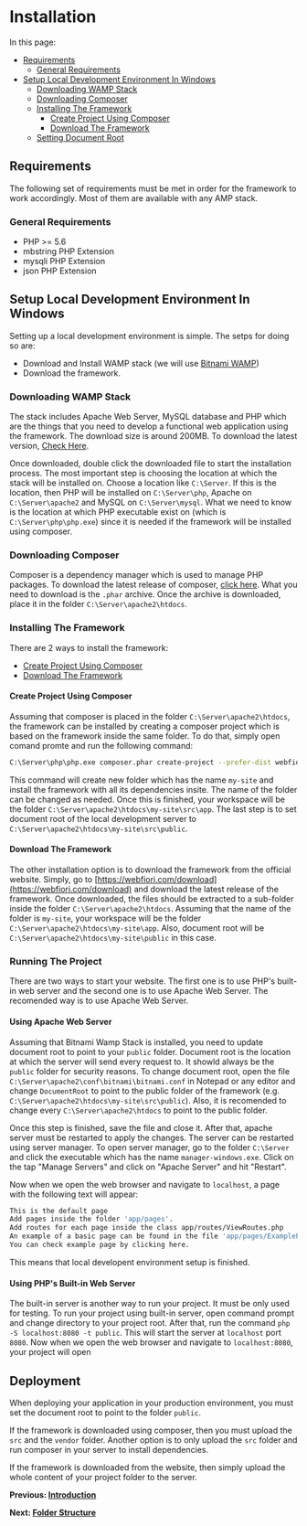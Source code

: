 # Installation
In this page:
* [Requirements](#requirements)
  * [General Requirements](#general-requirements)
* [Setup Local Development Environment In Windows](#setup-local-development-environment-in-windows)
  * [Downloading WAMP Stack](#downloading-wamp-stack)
  * [Downloading Composer](#downloading-composer)
  * [Installing The Framework](#installing-the-framework)
    * [Create Project Using Composer](#create-project-using-composer)
    * [Download The Framework](#download-the-framework)
  * [Setting Document Root](3setting-document-root)

## Requirements

The following set of requirements must be met in order for the framework to work accordingly. Most of them are available with any AMP stack.

### General Requirements

* PHP >= 5.6
* mbstring PHP Extension
* mysqli PHP Extension
* json PHP Extension
## Setup Local Development Environment In Windows

Setting up a local development environment is simple. The setps for doing so are:
* Download and Install WAMP stack (we will use [Bitnami WAMP](https://bitnami.com/stack/wamp/installer))
* Download the framework.

### Downloading WAMP Stack

The stack includes Apache Web Server, MySQL database and PHP which are the things that you need to develop a functional web application using the framework. The download size is around 200MB. To download the latest version, [Check Here](https://bitnami.com/stack/wamp/installer).

Once downloaded, double click the downloaded file to start the installation process. The most important step is choosing the location at which the stack will be installed on. Choose a location like `C:\Server`. If this is the location, then PHP will be installed on `C:\Server\php`, Apache on `C:\Server\apache2` and MySQL on `C:\Server\mysql`. What we need to know is the location at which PHP executable exist on (which is `C:\Server\php\php.exe`)  since it is needed if the framework will be installed using composer.

### Downloading Composer

Composer is a dependency manager which is used to manage PHP packages. To download the latest release of composer, [click here](https://getcomposer.org/download/). What you need to download is the `.phar` archive. Once the archive is downloaded, place it in the folder `C:\Server\apache2\htdocs`.

### Installing The Framework

There are 2 ways to install the framework:
* [Create Project Using Composer](#create-project-using-composer)
* [Download The Framework](#download-the-ramework)

#### Create Project Using Composer

Assuming that composer is placed in the folder `C:\Server\apache2\htdocs`, the framework can be installed by creating a composer project which is based on the framework inside the same folder. To do that, simply open comand promte and run the following command:
``` bash
C:\Server\php\php.exe composer.phar create-project --prefer-dist webfiori/framework my-site
```
This command will create new folder which has the name `my-site` and install the framework with all its dependencies insite. The name of the folder can be changed as needed. Once this is finished, your workspace will be the folder `C:\Server\apache2\htdocs\my-site\src\app`. The last step is to set document root of the local development server to `C:\Server\apache2\htdocs\my-site\src\public`.

#### Download The Framework

The other installation option is to download the framework from the official website. Simply, go to [https://webfiori.com/download](https://webfiori.com/download) and download the latest release of the framework. Once downloaded, the files should be extracted to a sub-folder inside the folder `C:\Server\apache2\htdocs`. Assuming that the name of the folder is `my-site`, your workspace will be the folder `C:\Server\apache2\htdocs\my-site\app`. Also, document root will be `C:\Server\apache2\htdocs\my-site\public` in this case.

### Running The Project

There are two ways to start your website. The first one is to use PHP's built-in web server and the second one is to use Apache Web Server. The recomended way is to use Apache Web Server.

#### Using Apache Web Server

Assuming that Bitnami Wamp Stack is installed, you need to update document root to point to your `public` folder. Document root is the location at which the server will send every request to. It showld always be the `public` folder for security reasons. To change document root, open the file `C:\Server\apache2\conf\bitnami\bitnami.conf` in Notepad or any editor and change `DocumentRoot` to point to the public folder of the framework (e.g. `C:\Server\apache2\htdocs\my-site\src\public`). Also, it is recomended to change every `C:\Server\apache2\htdocs` to point to the public folder. 

Once this step is finished, save the file and close it. After that, apache server must be restarted to apply the changes. The server can be restarted using server manager. To open server manager, go to the folder `C:\Server` and click the executable which has the name `manager-windows.exe`. Click on the tap "Manage Servers" and click on "Apache Server" and hit "Restart". 

Now when we open the web browser and navigate to `localhost`, a page with the following text will appear:
``` bash
This is the default page
Add pages inside the folder 'app/pages'.
Add routes for each page inside the class app/routes/ViewRoutes.php
An example of a basic page can be found in the file 'app/pages/ExamplePage.php'.
You can check example page by clicking here.
```

This means that local developent environment setup is finished.

#### Using PHP's Built-in Web Server

The built-in server is another way to run your project. It must be only used for testing. To run your project using built-in server, open command prompt and change directory to your project root. After that, run the command `php -S localhost:8080 -t public`. This will start the server at `localhost` port `8080`. Now when we open the web browser and navigate to `localhost:8080`, your project will open

## Deployment

When deploying your application in your production environment, you must set the document root to point to the folder `public`. 

If the framework is downloaded using composer, then you must upload the `src` and the `vendor` folder. Another option is to only upload the `src` folder and run composer in your server to install dependencies.

If the framework is downloaded from the website, then simply upload the whole content of your project folder to the server.

**Previous: [Introduction](learn/introduction)**

**Next: [Folder Structure](learn/folder-structure)**


